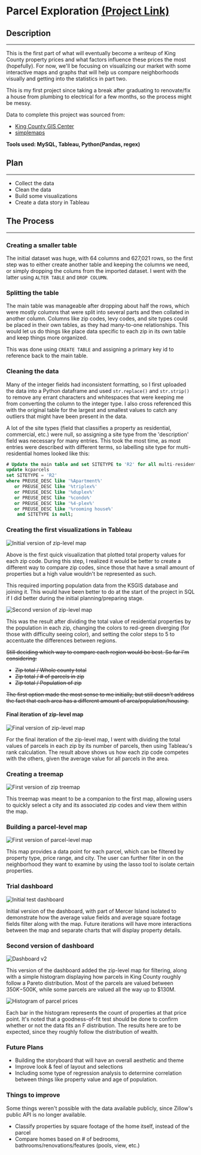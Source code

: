 # Parcel Exploration [(Project Link)](https://public.tableau.com/app/profile/marc3010/viz/ParcelExplorationDashboard/Final?publish=yes)

## Description

---

This is the first part of what will eventually become a writeup of King County property prices and what factors influence these prices the most (hopefully). For now, we'll be focusing on visualizing our market with some interactive maps and graphs that will help us compare neighborhoods visually and getting into the statistics in part two.

This is my first project since taking a break after graduating to renovate/fix a house from plumbing to electrical for a few months, so the process might be messy.

Data to complete this project was sourced from:

- [King County GIS Center](https://kingcounty.gov/services/gis.aspx)
- [simplemaps](https://simplemaps.com/data/us-zips)

**Tools used: MySQL, Tableau, Python(Pandas, regex)**
## Plan

---

- Collect the data
- Clean the data
- Build some visualizations
- Create a data story in Tableau

## The Process

---

### Creating a smaller table
The initial dataset was huge, with 64 columns and 627,021 rows, so the first step was to either create another table and keeping the columns we need, or simply dropping the colums from the imported dataset. I went with the latter using `ALTER TABLE` and `DROP COLUMN`. 

### Splitting the table
The main table was manageable after dropping about half the rows, which were mostly columns that were split into several parts and then collated in another column. Columns like zip codes, levy codes, and site types could be placed in their own tables, as they had many-to-one relationships. This would let us do things like place data specific to each zip in its own table and keep things more organized. 

This was done using `CREATE TABLE` and assigning a primary key id to reference back to the main table.

### Cleaning the data
Many of the integer fields had inconsistent formatting, so I first uploaded the data into a Python dataframe and used ```str.replace()``` and ```str.strip()``` to remove any errant characters and whitespaces that were keeping me from converting the column to the integer type. I also cross referenced this with the original table for the largest and smallest values to catch any outliers that might have been present in the data.

A lot of the site types (field that classifies a property as residential, commercial, etc.) were null, so assigning a site type from the 'description' field was necessary for many entries. This took the most time, as most entries were described with different terms, so labelling site type for multi-residential homes looked like this:

```sql
# Update the main table and set SITETYPE to 'R2' for all multi-residential parcels
update kcparcels
set SITETYPE = 'R2'
where PREUSE_DESC like '%Apartment%'
   or PREUSE_DESC like '%triplex%'
   or PREUSE_DESC like '%duplex%'
   or PREUSE_DESC like '%condo%'
   or PREUSE_DESC like '%4-plex%'
   or PREUSE_DESC like '%rooming house%'
    and SITETYPE is null;
```

### Creating the first visualizations in Tableau

![Initial version of zip-level map](Images/zip_values.png)

Above is the first quick visualization that plotted total property values for each zip code. During this step, I realized it would be better to create a different way to compare zip codes, since those that have a small amount of properties but a high value wouldn't be represented as such.

This required importing population data from the KSGIS database and joining it. This would have been better to do at the start of the project in SQL if I did better during the initial planning/preparing stage.  

![Second version of zip-level map](Images/zip_values_v2.png)

This was the result after dividing the total value of residential properties by the population in each zip, changing the colors to red-green diverging (for those with difficulty seeing color), and setting the color steps to 5 to accentuate the differences between regions.

~~Still deciding which way to compare each region would be best. So far I'm considering:~~
- ~~Zip total / Whole county total~~ 
- ~~Zip total / # of parcels in zip~~
- ~~Zip total / Population of zip~~

~~The first option made the most sense to me initially, but still doesn't address the fact that each area has a different amount of area/population/housing.~~

#### Final iteration of zip-level map
![Final version of zip-level map](Images/zip_values_final.png)

For the final iteration of the zip-level map, I went with dividing the total values of parcels in each zip by its number of parcels, then using Tableau's rank calculation. The result above shows us how each zip code competes with the others, given the average value for all parcels in the area.


### Creating a treemap
![First version of zip treemap](Images/zip_tree.png)

This treemap was meant to be a companion to the first map, allowing users to quickly select a city and its associated zip codes and view them within the map.

### Building a parcel-level map
![First version of parcel-level map](Images/parcel_map.png)

This map provides a data point for each parcel, which can be filtered by property type, price range, and city. The user can further filter in on the neighborhood they want to examine by using the lasso tool to isolate certain properties.

### Trial dashboard
![Initial test dashboard](Images/trial_dashboard.png)

Initial version of the dashboard, with part of Mercer Island isolated to demonstrate how the average value fields and average square footage fields filter along with the map. Future iterations will have more interactions between the map and separate charts that will display property details.

### Second version of dashboard
![Dashboard v2](Images/Dashboard_v2.png)

This version of the dashboard added the zip-level map for filtering, along with a simple histogram displaying how parcels in King County roughly follow a Pareto distribution. Most of the parcels are valued between $350K-$500K, while some parcels are valued all the way up to $130M.

![Histogram of parcel prices](Images/histogram.png)

Each bar in the histogram represents the count of properties at that price point. It's noted that a goodness-of-fit test should be done to confirm whether or not the data fits an F distribution. The results here are to be expected, since they roughly follow the distribution of wealth.

### Future Plans

- Building the storyboard that will have an overall aesthetic and theme
- Improve look & feel of layout and selections
- Including some type of regression analysis to determine correlation between things like property value and age of population.

### Things to improve

Some things weren't possible with the data available publicly, since Zillow's public API is no longer available.

- Classify properties by square footage of the home itself, instead of the parcel 
- Compare homes based on # of bedrooms, bathrooms/renovations/features (pools, view, etc.)

